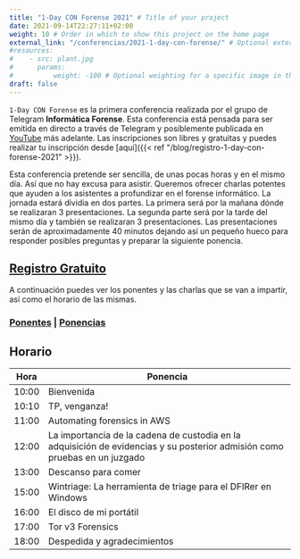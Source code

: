 ```yaml
---
title: "1-Day CON Forense 2021" # Title of your project
date: 2021-09-14T22:27:11+02:00
weight: 10 # Order in which to show this project on the home page
external_link: "/conferencias/2021-1-day-con-forense/" # Optional external link instead of modal
#resources:
#    - src: plant.jpg
#      params:
#          weight: -100 # Optional weighting for a specific image in this project folder
draft: false
---
```


`1-Day CON Forense` es la primera conferencia realizada por el grupo de Telegram **Informática Forense**. Esta conferencia está pensada para ser emitida en directo a través de Telegram y posiblemente publicada en [YouTube](https://www.youtube.com/) más adelante. Las inscripciones son libres y gratuitas y puedes realizar tu inscripción desde [aquí]({{< ref "/blog/registro-1-day-con-forense-2021" >}}).

Esta conferencia pretende ser sencilla, de unas pocas horas y en el mismo día. Así que no hay excusa para asistir. Queremos ofrecer charlas potentes que ayuden a los asistentes a profundizar en el forense informático. La jornada estará dividia en dos partes. La primera será por la mañana dónde se realizaran 3 presentaciones. La segunda parte será por la tarde del mismo día y también se realizaran 3 presentaciones. Las presentaciones serán de aproximadamente 40 minutos dejando así un pequeño hueco para responder posibles preguntas y preparar la siguiente ponencia.

<h2 class="has-text-centered"><a href='{{< ref "/blog/registro-1-day-con-forense-2021" >}}'>Registro Gratuito</a></h2>

A continuación puedes ver los ponentes y las charlas que se van a impartir, así como el horario de las mismas.

<h3 class="has-text-centered">
    <a href='{{< ref "/blog/ponentes-1-day-con-forense-2021" >}}'>Ponentes</a>
    |
    <a href='{{< ref "/blog/ponencias-1-day-con-forense-2021" >}}'>Ponencias</a>
</h3>

## Horario

| Hora  | Ponencia                                                                                                                   |
| ----- | -------------------------------------------------------------------------------------------------------------------------- |
| 10:00 | Bienvenida                                                                                                                 |
| 10:10 | TP, venganza!                                                                                                              |
| 11:00 | Automating forensics in AWS                                                                                                |
| 12:00 | La importancia de la cadena de custodia en la adquisición de evidencias y su posterior admisión como pruebas en un juzgado |
| 13:00 | Descanso para comer                                                                                                        |
| 15:00 | Wintriage: La herramienta de triage para el DFIRer en Windows                                                              |
| 16:00 | El disco de mi portátil                                                                                                    |
| 17:00 | Tor v3 Forensics                                                                                                           |
| 18:00 | Despedida y agradecimientos                                                                                                |
